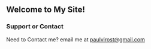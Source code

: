 ## Welcome to My Site!

### Support or Contact

Need to Contact me? email me at paulvirost@gmail.com

